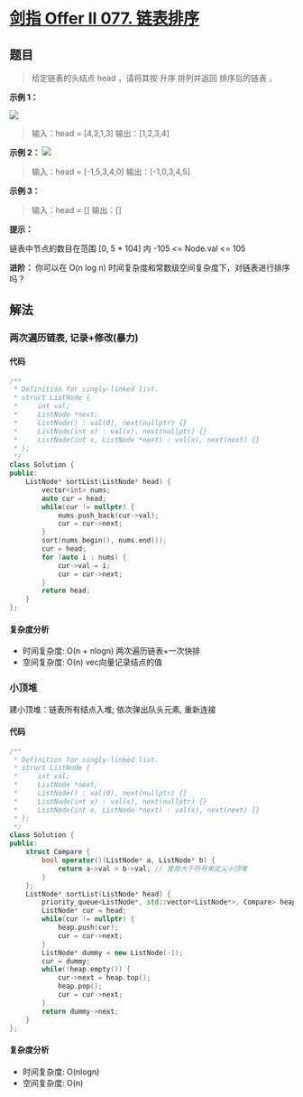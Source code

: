 # [剑指 Offer II 077. 链表排序](https://leetcode.cn/problems/7WHec2/)

## 题目
> 给定链表的头结点 head ，请将其按 升序 排列并返回 排序后的链表 。

**示例 1：**

![](https://assets.leetcode.com/uploads/2020/09/14/sort_list_1.jpg)

> 输入：head = [4,2,1,3]
输出：[1,2,3,4]


**示例 2：**
![](https://assets.leetcode.com/uploads/2020/09/14/sort_list_2.jpg)

> 输入：head = [-1,5,3,4,0]
输出：[-1,0,3,4,5]

**示例 3：**

> 输入：head = []
输出：[]
 

**提示：**

链表中节点的数目在范围 [0, 5 * 104] 内
-105 <= Node.val <= 105
 

**进阶：** 你可以在 O(n log n) 时间复杂度和常数级空间复杂度下，对链表进行排序吗？

## 解法
### 两次遍历链表, 记录+修改(暴力)
#### 代码
```cpp
/**
 * Definition for singly-linked list.
 * struct ListNode {
 *     int val;
 *     ListNode *next;
 *     ListNode() : val(0), next(nullptr) {}
 *     ListNode(int x) : val(x), next(nullptr) {}
 *     ListNode(int x, ListNode *next) : val(x), next(next) {}
 * };
 */
class Solution {
public:
    ListNode* sortList(ListNode* head) {
        vector<int> nums;
        auto cur = head;
        while(cur != nullptr) {
            nums.push_back(cur->val);
            cur = cur->next;
        }
        sort(nums.begin(), nums.end());
        cur = head;
        for (auto i : nums) {
            cur->val = i;
            cur = cur->next;
        }
        return head;
    }
};
```
#### 复杂度分析
- 时间复杂度: O(n + nlogn) 两次遍历链表+一次快排
- 空间复杂度: O(n) vec向量记录结点的值

### 小顶堆
建小顶堆：链表所有结点入堆; 
依次弹出队头元素, 重新连接
#### 代码
```cpp
/**
 * Definition for singly-linked list.
 * struct ListNode {
 *     int val;
 *     ListNode *next;
 *     ListNode() : val(0), next(nullptr) {}
 *     ListNode(int x) : val(x), next(nullptr) {}
 *     ListNode(int x, ListNode *next) : val(x), next(next) {}
 * };
 */
class Solution {
public:
    struct Compare {
        bool operator()(ListNode* a, ListNode* b) {
            return a->val > b->val; // 使用大于符号来定义小顶堆
        }
    };
    ListNode* sortList(ListNode* head) {
        priority_queue<ListNode*, std::vector<ListNode*>, Compare> heap;
        ListNode* cur = head;
        while(cur != nullptr) {
            heap.push(cur);
            cur = cur->next;
        }
        ListNode* dummy = new ListNode(-1);
        cur = dummy;
        while(!heap.empty()) {
            cur->next = heap.top();
            heap.pop();
            cur = cur->next;
        }
        return dummy->next;
    }
};
```
#### 复杂度分析
- 时间复杂度: O(nlogn)
- 空间复杂度: O(n)